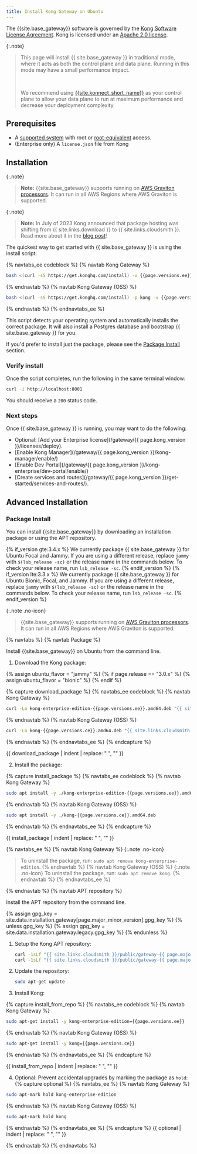 ```yaml
---
title: Install Kong Gateway on Ubuntu
---
```


The {{site.base_gateway}} software is governed by the
[Kong Software License Agreement](https://konghq.com/kongsoftwarelicense).
Kong is licensed under an
[Apache 2.0 license](https://github.com/Kong/kong/blob/master/LICENSE).

{:.note}
> This page will install {{ site.base_gateway }} in traditional mode, where it acts as both the control plane and data plane. Running in this mode may have a small performance impact.
> &nbsp;
> 
> &nbsp;
> 
> We recommend using [{{site.konnect_short_name}}](https://konghq.com/products/kong-konnect/register?utm_medium=referral&utm_source=docs&utm_campaign=install-ubuntu) as your control plane to allow your data plane to run at maximum performance and decrease your deployment complexity

## Prerequisites

* A [supported system](/gateway/{{page.kong_version}}/support-policy/#supported-versions) with root or [root-equivalent](/gateway/{{page.kong_version}}/production/running-kong/kong-user/) access.
* (Enterprise only) A `license.json` file from Kong

## Installation

{:.note}
> **Note:** {{site.base_gateway}} supports running on [AWS Graviton processors](https://aws.amazon.com/ec2/graviton/). It can run in all AWS Regions where AWS Graviton is supported.

{:.note}
> **Note:** In July of 2023 Kong announced that package hosting was shifting from {{ site.links.download }} to {{ site.links.cloudsmith }}. Read more about it in the [blog post](https://konghq.com/blog/product-releases/changes-to-kong-package-hosting)!

The quickest way to get started with {{ site.base_gateway }} is using the install script:

{% navtabs_ee codeblock %}
{% navtab Kong Gateway %}
```bash
bash <(curl -sS https://get.konghq.com/install) -v {{page.versions.ee}}
```
{% endnavtab %}
{% navtab Kong Gateway (OSS) %}
```bash
bash <(curl -sS https://get.konghq.com/install) -p kong -v {{page.versions.ce}}
```
{% endnavtab %}
{% endnavtabs_ee %}

This script detects your operating system and automatically installs the correct package. It will also install a Postgres database and bootstrap {{ site.base_gateway }} for you.

If you'd prefer to install just the package, please see the [Package Install](#package-install) section.

### Verify install

Once the script completes, run the following in the same terminal window:

```bash
curl -i http://localhost:8001
```

You should receive a `200` status code.

### Next steps

Once {{ site.base_gateway }} is running, you may want to do the following:

* Optional: [Add your Enterprise license](/gateway/{{ page.kong_version }}/licenses/deploy).
* [Enable Kong Manager](/gateway/{{ page.kong_version }}/kong-manager/enable/)
* [Enable Dev Portal](/gateway/{{ page.kong_version }}/kong-enterprise/dev-portal/enable/)
* [Create services and routes](/gateway/{{ page.kong_version }}/get-started/services-and-routes/).

## Advanced Installation

### Package Install

You can install {{site.base_gateway}} by downloading an installation package or using the APT repository.

{% if_version gte:3.4.x %}
We currently package {{ site.base_gateway }} for Ubuntu Focal and Jammy. If you are using a different release, replace `jammy` with `$(lsb_release -sc)` or the release name in the commands below. To check your release name, run `lsb_release -sc`.
{% endif_version %}
{% if_version lte:3.3.x %}
We currently package {{ site.base_gateway }} for Ubuntu Bionic, Focal, and Jammy. If you are using a different release, replace `jammy` with `$(lsb_release -sc)` or the release name in the commands below. To check your release name, run `lsb_release -sc`.
{% endif_version %}

{:.note .no-icon}
> {{site.base_gateway}} supports running on [AWS Graviton processors](https://aws.amazon.com/ec2/graviton/). It can run in all AWS Regions where AWS Graviton is supported.

{% navtabs %}
{% navtab Package %}

Install {{site.base_gateway}} on Ubuntu from the command line.

1. Download the Kong package:

{% assign ubuntu_flavor = "jammy" %}
{% if page.release == "3.0.x" %}
{% assign ubuntu_flavor = "bionic" %}
{% endif %}

{% capture download_package %}
{% navtabs_ee codeblock %}
{% navtab Kong Gateway %}
```bash
curl -Lo kong-enterprise-edition-{{page.versions.ee}}.amd64.deb "{{ site.links.cloudsmith }}/public/gateway-{{ page.major_minor_version }}/deb/ubuntu/pool/{{ ubuntu_flavor }}/main/k/ko/kong-enterprise-edition_{{page.versions.ee}}/kong-enterprise-edition_{{page.versions.ee}}_amd64.deb"
```
{% endnavtab %}
{% navtab Kong Gateway (OSS) %}
```bash
curl -Lo kong-{{page.versions.ce}}.amd64.deb "{{ site.links.cloudsmith }}/public/gateway-{{ page.major_minor_version }}/deb/ubuntu/pool/{{ ubuntu_flavor }}/main/k/ko/kong_{{page.versions.ce}}/kong_{{page.versions.ce}}_amd64.deb"
 ```
{% endnavtab %}
{% endnavtabs_ee %}
{% endcapture %}

{{ download_package | indent | replace: " </code>", "</code>" }}

2. Install the package:

{% capture install_package %}
{% navtabs_ee codeblock %}
{% navtab Kong Gateway %}
```bash
sudo apt install -y ./kong-enterprise-edition-{{page.versions.ee}}.amd64.deb
```
{% endnavtab %}
{% navtab Kong Gateway (OSS) %}
```bash
sudo apt install -y ./kong-{{page.versions.ce}}.amd64.deb
```
{% endnavtab %}
{% endnavtabs_ee %}
{% endcapture %}

{{ install_package | indent | replace: " </code>", "</code>" }}

{% navtabs_ee %}
{% navtab Kong Gateway %}
{:.note .no-icon}
> To uninstall the package, run: `sudo apt remove kong-enterprise-edition`.
{% endnavtab %}
{% navtab Kong Gateway (OSS) %}
{:.note .no-icon}
> To uninstall the package, run: `sudo apt remove kong`.
{% endnavtab %}
{% endnavtabs_ee %}

{% endnavtab %}
{% navtab APT repository %}

Install the APT repository from the command line.

{% assign gpg_key = site.data.installation.gateway[page.major_minor_version].gpg_key  %}
{% unless gpg_key %}
{% assign gpg_key = site.data.installation.gateway.legacy.gpg_key  %}
{% endunless %}

1. Setup the Kong APT repository:
    ```bash
    curl -1sLf "{{ site.links.cloudsmith }}/public/gateway-{{ page.major_minor_version }}/gpg.{{ gpg_key }}.key" |  gpg --dearmor | sudo tee /usr/share/keyrings/kong-gateway-{{ page.major_minor_version }}-archive-keyring.gpg > /dev/null
    curl -1sLf "{{ site.links.cloudsmith }}/public/gateway-{{ page.major_minor_version }}/config.deb.txt?distro=ubuntu&codename=focal" | sudo tee /etc/apt/sources.list.d/kong-gateway-{{ page.major_minor_version }}.list > /dev/null
    ```

2. Update the repository:
    ```bash
    sudo apt-get update
    ```

3. Install Kong:

{% capture install_from_repo %}
{% navtabs_ee codeblock %}
{% navtab Kong Gateway %}
```bash
sudo apt-get install -y kong-enterprise-edition={{page.versions.ee}}
```
{% endnavtab %}
{% navtab Kong Gateway (OSS) %}
```bash
sudo apt-get install -y kong={{page.versions.ce}}
```
{% endnavtab %}
{% endnavtabs_ee %}
{% endcapture %}

{{ install_from_repo | indent | replace: " </code>", "</code>" }}

4. Optional: Prevent accidental upgrades by marking the package as `hold`:
{% capture optional %}
{% navtabs_ee %}
{% navtab Kong Gateway %}
```bash
sudo apt-mark hold kong-enterprise-edition
```
{% endnavtab %}
{% navtab Kong Gateway (OSS) %}
```bash
sudo apt-mark hold kong
```
{% endnavtab %}
{% endnavtabs_ee %}
{% endcapture %}
{{ optional | indent | replace: " </code>", "</code>" }}

{% endnavtab %}
{% endnavtabs %}
